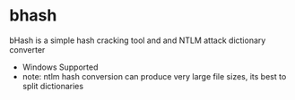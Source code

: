# bhash
bHash is a simple hash cracking tool and and NTLM attack dictionary converter

- Windows Supported
- note: ntlm hash conversion can produce very large file sizes, its best to split dictionaries
